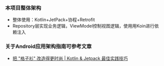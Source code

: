 ### 本项目整体架构
* 整体使用：Kotlin+JetPack+协程+Retrofit
* Repository层实现业务逻辑，ViewModel控制视图逻辑，使用用Koin进行依赖注入

### 关于Android应用架构指南可参考文章
* [把 "格子衫" 改造得更时尚 | Kotlin & Jetpack 最佳实践技巧](https://juejin.im/post/6844903961384714248#heading-3)